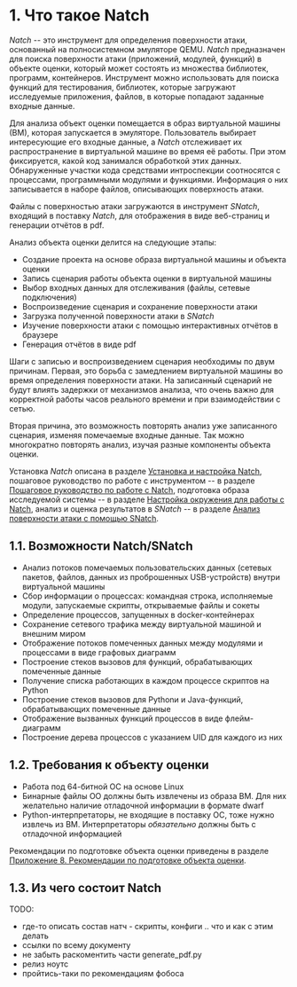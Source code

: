 <div style="page-break-before:always;">
</div>

# <a name="natch_base"></a>1. Что такое Natch

*Natch* -- это инструмент для определения поверхности атаки, основанный на полносистемном эмуляторе QEMU.
*Natch* предназначен для поиска поверхности атаки (приложений, модулей, функций) в объекте оценки,
который может состоять из множества библиотек, программ, контейнеров.
Инструмент можно использовать для поиска функций для тестирования, библиотек, которые загружают
исследуемые приложения, файлов, в которые попадают заданные входные данные.

Для анализа объект оценки помещается в образ виртуальной машины (ВМ), которая запускается в эмуляторе.
Пользователь выбирает интересующие его входные данные, а *Natch* отслеживает их распространение
в виртуальной машине во время её работы. При этом фиксируется, какой код занимался обработкой этих данных.
Обнаруженные участки кода средствами интроспекции соотносятся с процессами, программными модулями и функциями.
Информация о них записывается в наборе файлов, описывающих поверхность атаки.

Файлы с поверхностью атаки загружаются в инструмент *SNatch*, входящий в поставку *Natch*,
для отображения в виде веб-страниц и генерации отчётов в pdf.

Анализ объекта оценки делится на следующие этапы:

*  Создание проекта на основе образа виртуальной машины и объекта оценки
*  Запись сценария работы объекта оценки в виртуальной машины
*  Выбор входных данных для отслеживания (файлы, сетевые подключения)
*  Воспроизведение сценария и сохранение поверхности атаки
*  Загрузка полученной поверхности атаки в *SNatch*
*  Изучение поверхности атаки с помощью интерактивных отчётов в браузере
*  Генерация отчётов в виде pdf

Шаги с записью и воспроизведением сценария необходимы по двум причинам. Первая, это борьба с замедлением виртуальной машины
во время определения поверхности атаки.
На записанный сценарий не будут влиять задержки от механизмов анализа,
что очень важно для корректной работы часов реального времени и при взаимодействии с сетью.

Вторая причина, это возможность повторять анализ уже записанного сценария, изменяя помечаемые входные данные.
Так можно многократно повторять анализ, изучая разные компоненты объекта оценки.

Установка *Natch* описана в разделе [Установка и настройка Natch](2_setup.md#setup_natch),
пошаговое руководство по работе с инструментом -- в разделе [Пошаговое руководство по работе с Natch](3_quickstart.md#natch_stepbystep),
подготовка образа исследуемой системы -- в разделе [Настройка окружения для работы с Natch](4_setup_env.md#setup_env),
анализ и оценка результатов в *SNatch* -- в разделе [Анализ поверхности атаки с помощью SNatch](8_snatch.md#snatch).

## 1.1. Возможности Natch/SNatch

* Анализ потоков помечаемых пользовательских данных (сетевых пакетов, файлов, данных из проброшенных USB-устройств) внутри виртуальной машины
* Сбор информации о процессах: командная строка, исполняемые модули, запускаемые скрипты, открываемые файлы и сокеты
* Определение процессов, запущенных в docker-контейнерах
* Сохранение сетевого трафика между виртуальной машиной и внешним миром
* Отображение потоков помеченных данных между модулями и процессами в виде графовых диаграмм
* Построение стеков вызовов для функций, обрабатывающих помеченные данные
* Получение списка работающих в каждом процессе скриптов на Python
* Построение стеков вызовов для Pythonи и Java-функций, обрабатывающих помеченные данные
* Отображение вызванных функций процессов в виде флейм-диаграмм
* Построение дерева процессов с указанием UID для каждого из них

## 1.2. Требования к объекту оценки

* Работа под 64-битной ОС на основе Linux
* Бинарные файлы ОО должны быть извлечены из образа ВМ. Для них желательно наличие отладочной информации в формате dwarf
* Python-интерпретаторы, не входящие в поставку ОС, тоже нужно извлечь из ВМ. Интерпретаторы *обязательно* должны быть с отладочной информацией

Рекомендации по подготовке объекта оценки приведены в разделе [Приложение 8. Рекомендации по подготовке объекта оценки](21_app_oo_preparation.md#app_preparation).

## 1.3. Из чего состоит Natch

TODO:

* где-то описать состав натч - скрипты, конфиги .. что и как с этим делать
* ссылки по всему документу
* не забыть раскоментить части generate_pdf.py
* релиз ноутс
* пройтись-таки по рекомендациям фобоса





